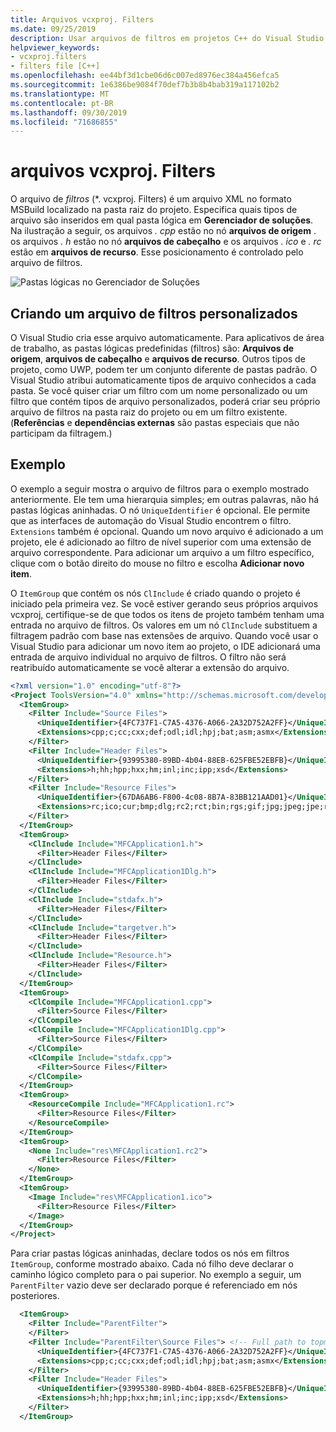 ```yaml
---
title: Arquivos vcxproj. Filters
ms.date: 09/25/2019
description: Usar arquivos de filtros em projetos C++ do Visual Studio para definir pastas lógicas personalizadas para arquivos no Gerenciador de soluções
helpviewer_keywords:
- vcxproj.filters
- filters file [C++]
ms.openlocfilehash: ee44bf3d1cbe06d6c007ed8976ec384a456efca5
ms.sourcegitcommit: 1e6386be9084f70def7b3b8b4bab319a117102b2
ms.translationtype: MT
ms.contentlocale: pt-BR
ms.lasthandoff: 09/30/2019
ms.locfileid: "71686855"
---
```

# <a name="vcxprojfilters-files"></a>arquivos vcxproj. Filters

O arquivo de *filtros* (\*. vcxproj. Filters) é um arquivo XML no formato MSBuild localizado na pasta raiz do projeto. Especifica quais tipos de arquivo são inseridos em qual pasta lógica em **Gerenciador de soluções**. Na ilustração a seguir, os arquivos *. cpp* estão no nó **arquivos de origem** . os arquivos *. h* estão no nó **arquivos de cabeçalho** e os arquivos *. ico* e *. rc* estão em **arquivos de recurso**. Esse posicionamento é controlado pelo arquivo de filtros.

![Pastas lógicas no Gerenciador de Soluções](media/solution-explorer-filters.png)

## <a name="creating-a-custom-filters-file"></a>Criando um arquivo de filtros personalizados

O Visual Studio cria esse arquivo automaticamente. Para aplicativos de área de trabalho, as pastas lógicas predefinidas (filtros) são: **Arquivos de origem**, **arquivos de cabeçalho** e **arquivos de recurso**. Outros tipos de projeto, como UWP, podem ter um conjunto diferente de pastas padrão. O Visual Studio atribui automaticamente tipos de arquivo conhecidos a cada pasta. Se você quiser criar um filtro com um nome personalizado ou um filtro que contém tipos de arquivo personalizados, poderá criar seu próprio arquivo de filtros na pasta raiz do projeto ou em um filtro existente. (**Referências** e **dependências externas** são pastas especiais que não participam da filtragem.)

## <a name="example"></a>Exemplo

O exemplo a seguir mostra o arquivo de filtros para o exemplo mostrado anteriormente. Ele tem uma hierarquia simples; em outras palavras, não há pastas lógicas aninhadas. O nó `UniqueIdentifier` é opcional. Ele permite que as interfaces de automação do Visual Studio encontrem o filtro. `Extensions` também é opcional. Quando um novo arquivo é adicionado a um projeto, ele é adicionado ao filtro de nível superior com uma extensão de arquivo correspondente. Para adicionar um arquivo a um filtro específico, clique com o botão direito do mouse no filtro e escolha **Adicionar novo item**.

O `ItemGroup` que contém os nós `ClInclude` é criado quando o projeto é iniciado pela primeira vez. Se você estiver gerando seus próprios arquivos vcxproj, certifique-se de que todos os itens de projeto também tenham uma entrada no arquivo de filtros. Os valores em um nó `ClInclude` substituem a filtragem padrão com base nas extensões de arquivo. Quando você usar o Visual Studio para adicionar um novo item ao projeto, o IDE adicionará uma entrada de arquivo individual no arquivo de filtros. O filtro não será reatribuído automaticamente se você alterar a extensão do arquivo. 

```xml
<?xml version="1.0" encoding="utf-8"?>
<Project ToolsVersion="4.0" xmlns="http://schemas.microsoft.com/developer/msbuild/2003">
  <ItemGroup>
    <Filter Include="Source Files">
      <UniqueIdentifier>{4FC737F1-C7A5-4376-A066-2A32D752A2FF}</UniqueIdentifier>
      <Extensions>cpp;c;cc;cxx;def;odl;idl;hpj;bat;asm;asmx</Extensions>
    </Filter>
    <Filter Include="Header Files">
      <UniqueIdentifier>{93995380-89BD-4b04-88EB-625FBE52EBFB}</UniqueIdentifier>
      <Extensions>h;hh;hpp;hxx;hm;inl;inc;ipp;xsd</Extensions>
    </Filter>
    <Filter Include="Resource Files">
      <UniqueIdentifier>{67DA6AB6-F800-4c08-8B7A-83BB121AAD01}</UniqueIdentifier>
      <Extensions>rc;ico;cur;bmp;dlg;rc2;rct;bin;rgs;gif;jpg;jpeg;jpe;resx;tiff;tif;png;wav;mfcribbon-ms</Extensions>
    </Filter>
  </ItemGroup>
  <ItemGroup>
    <ClInclude Include="MFCApplication1.h">
      <Filter>Header Files</Filter>
    </ClInclude>
    <ClInclude Include="MFCApplication1Dlg.h">
      <Filter>Header Files</Filter>
    </ClInclude>
    <ClInclude Include="stdafx.h">
      <Filter>Header Files</Filter>
    </ClInclude>
    <ClInclude Include="targetver.h">
      <Filter>Header Files</Filter>
    </ClInclude>
    <ClInclude Include="Resource.h">
      <Filter>Header Files</Filter>
    </ClInclude>
  </ItemGroup>
  <ItemGroup>
    <ClCompile Include="MFCApplication1.cpp">
      <Filter>Source Files</Filter>
    </ClCompile>
    <ClCompile Include="MFCApplication1Dlg.cpp">
      <Filter>Source Files</Filter>
    </ClCompile>
    <ClCompile Include="stdafx.cpp">
      <Filter>Source Files</Filter>
    </ClCompile>
  </ItemGroup>
  <ItemGroup>
    <ResourceCompile Include="MFCApplication1.rc">
      <Filter>Resource Files</Filter>
    </ResourceCompile>
  </ItemGroup>
  <ItemGroup>
    <None Include="res\MFCApplication1.rc2">
      <Filter>Resource Files</Filter>
    </None>
  </ItemGroup>
  <ItemGroup>
    <Image Include="res\MFCApplication1.ico">
      <Filter>Resource Files</Filter>
    </Image>
  </ItemGroup>
</Project>
```

Para criar pastas lógicas aninhadas, declare todos os nós em filtros `ItemGroup`, conforme mostrado abaixo. Cada nó filho deve declarar o caminho lógico completo para o pai superior. No exemplo a seguir, um `ParentFilter` vazio deve ser declarado porque é referenciado em nós posteriores.

```xml
  <ItemGroup>
    <Filter Include="ParentFilter">
    </Filter>
    <Filter Include="ParentFilter\Source Files"> <!-- Full path to topmost parent.-->  
      <UniqueIdentifier>{4FC737F1-C7A5-4376-A066-2A32D752A2FF}</UniqueIdentifier> <!--  Optional-->
      <Extensions>cpp;c;cc;cxx;def;odl;idl;hpj;bat;asm;asmx</Extensions> <!-- Optional -->
    </Filter>
    <Filter Include="Header Files">
      <UniqueIdentifier>{93995380-89BD-4b04-88EB-625FBE52EBFB}</UniqueIdentifier>
      <Extensions>h;hh;hpp;hxx;hm;inl;inc;ipp;xsd</Extensions>
    </Filter>
  </ItemGroup>
```

